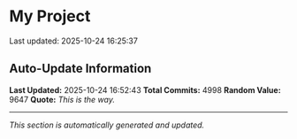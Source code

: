 # My Project


Last updated: 2025-10-24 16:25:37













































































































































































































































































































































































































































































































































































































































































































































































































































































































































































































































































































































































































































































































































































































































































































































































































































































































































































































































































































































































































































































































































































































































































































































































































































































































































































































































































































































































































































































































































































































































































































































































































































































































































































































































































































































































































































































































































































































































































































































































































































































































































































































































































































































































































































































































































































































































































































































































































































































































































































































































































































































































































































































































































































































































































































































































































## Auto-Update Information

**Last Updated:** 2025-10-24 16:52:43
**Total Commits:** 4998
**Random Value:** 9647
**Quote:** _This is the way._

---
_This section is automatically generated and updated._